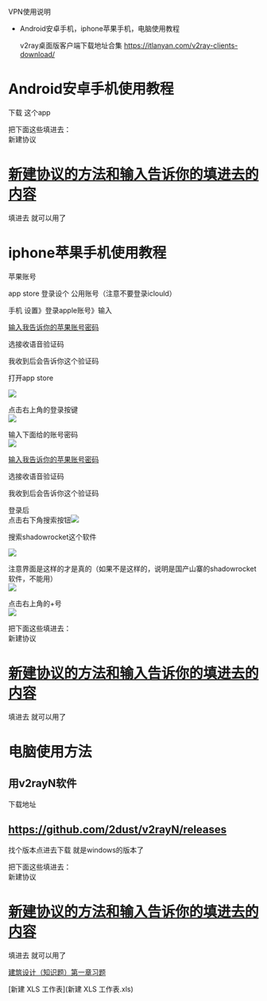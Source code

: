 
VPN使用说明


-   Android安卓手机，iphone苹果手机，电脑使用教程  
    
    
    
    
    v2ray桌面版客户端下载地址合集
    https://itlanyan.com/v2ray-clients-download/
    
    
# Android安卓手机使用教程  
下载  这个app  
 
                

把下面这些填进去：  
新建协议
 
            
# [新建协议的方法和输入告诉你的填进去的内容](新建协议的方法和输入告诉你的填进去的内容.md)

 填进去
 就可以用了  
            
       
            
# iphone苹果手机使用教程 


    
苹果账号  
        
    
app store 登录设个 公用账号（注意不要登录iclould）  
        
手机 设置》登录apple账号》输入  
            
[输入我告诉你的苹果账号密码](输入我告诉你的苹果账号密码.md)
            

                
            
 
                
            
选接收语音验证码  
                
我收到后会告诉你这个验证码  
                
            
  
                
        
打开app store  
            
 ![](https://api.transno.com/v3/document_image/667ffd78-cde9-4890-94b5-cfe6aa27c506-10714994.jpg)  
                
 点击右上角的登录按键  
![](https://api.transno.com/v3/document_image/0cd74a08-dab8-47b8-ac3d-374dacd2687e-10714994.jpg)  
                    
            
输入下面给的账号密码  
![](https://api.transno.com/v3/document_image/3f59a995-a034-4821-b699-9f408facd21e-10714994.jpg)  
                    
            
[输入我告诉你的苹果账号密码](输入我告诉你的苹果账号密码.md)
                

                    

                    
选接收语音验证码  
                    
我收到后会告诉你这个验证码  
                    
 
                

                
 登录后  
点击右下角搜索按钮![](https://api.transno.com/v3/document_image/435222ae-bb12-4939-a25f-103f9c2bfef2-10714994.jpg)  
                    
            
搜索shadowrocket这个软件  
                
 ![](https://api.transno.com/v3/document_image/c410215d-a0bf-4cfc-be00-84b1135b245f-10714994.jpg)  
                    
                
注意界面是这样的才是真的（如果不是这样的，说明是国产山寨的shadowrocket软件，不能用）  
 ![](https://api.transno.com/v3/document_image/938d2e74-85ab-4da9-8639-cb82b86b2f80-10714994.jpg)  
                        
                
点击右上角的+号  
![](https://api.transno.com/v3/document_image/706b8876-9048-4490-8d3d-25f85cb5de8e-10714994.jpg)  
  
  
  
把下面这些填进去：  
新建协议
 
            
# [新建协议的方法和输入告诉你的填进去的内容](新建协议的方法和输入告诉你的填进去的内容.md)

填进去
就可以用了  


                    
# 电脑使用方法
## 用v2rayN软件 
下载地址
##  https://github.com/2dust/v2rayN/releases
    
找个版本点进去下载
就是windows的版本了

 把下面这些填进去：  
 新建协议
 
            
# [新建协议的方法和输入告诉你的填进去的内容](新建协议的方法和输入告诉你的填进去的内容.md)

 填进去
 就可以用了  


[建筑设计（知识题）第一章习题](建筑设计（知识题）第一章习题.pdf)

[新建 XLS 工作表](新建 XLS 工作表.xls)
